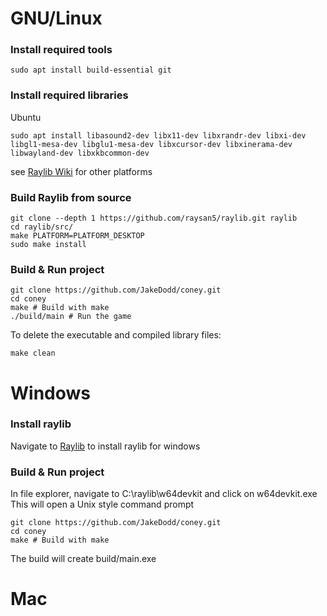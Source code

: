# GNU/Linux
### Install required tools
```
sudo apt install build-essential git
```
### Install required libraries
Ubuntu
```
sudo apt install libasound2-dev libx11-dev libxrandr-dev libxi-dev libgl1-mesa-dev libglu1-mesa-dev libxcursor-dev libxinerama-dev libwayland-dev libxkbcommon-dev
```
see [Raylib Wiki](https://github.com/raysan5/raylib/wiki/Working-on-GNU-Linux) for other platforms
### Build Raylib from source
```
git clone --depth 1 https://github.com/raysan5/raylib.git raylib
cd raylib/src/
make PLATFORM=PLATFORM_DESKTOP
sudo make install
```
### Build & Run project
```
git clone https://github.com/JakeDodd/coney.git
cd coney
make # Build with make
./build/main # Run the game
```
To delete the executable and compiled library files:
```
make clean
```

# Windows
### Install raylib
Navigate to [Raylib](https://www.raylib.com/index.html) to install raylib for windows
### Build & Run project
In file explorer, navigate to C:\raylib\w64devkit and click on w64devkit.exe  <br>
This will open a Unix style command prompt
```
git clone https://github.com/JakeDodd/coney.git
cd coney
make # Build with make
```
The build will create build/main.exe

# Mac
